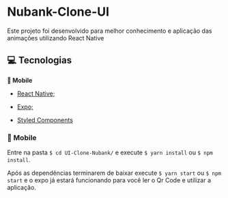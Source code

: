 # Nubank-Clone-UI
Este projeto foi desenvolvido para melhor conhecimento e aplicação das animações utilizando React Native

## :computer: Tecnologias

  
**:iphone: Mobile**
 
- [React Native;](https://facebook.github.io/react-native/)

- [Expo;](https://expo.io/)

- [Styled Components](https://styled-components.com/)
  

### :iphone: Mobile
  
  
Entre na pasta `$ cd UI-Clone-Nubank/` e execute `$ yarn install` ou `$ npm install`.

Após as dependências terminarem de baixar execute `$ yarn start` ou `$ npm start` e o expo já estará funcionando para você ler o Qr Code e utilizar a aplicação.

